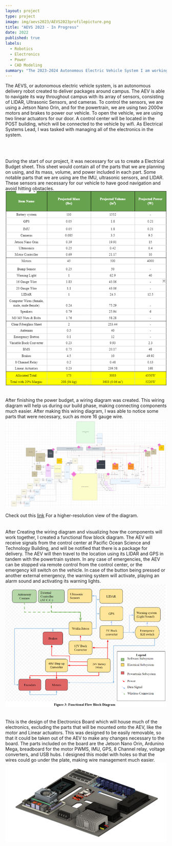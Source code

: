 ```yaml
---
layout: project
type: project
image: img/aevs2023/AEVS2023profilepicture.png
title: "AEVS 2023 - In Progress"
date: 2022
published: true
labels:
  - Robotics
  - Electronics
  - Power
  - CAD Modeling
summary: "The 2023-2024 Autonomous Electric Vehicle System I am working on. Electrical team lead. "
---
```


The AEVS, or autonomous electric vehicle system, is an autonomous delivery robot created to deliver packages around campus.  The AEV is able to navigate its way throughout campus with its array of sensors, consisting of LIDAR, Ultrasonic Sensors, and cameras. To control the sensors, we are using a Jetson Nano Orin, and for the powertrain, we are using two 2000w motors and brakes to power our vehicle.  To open the vehicle, we are using two linear actuators for our door.  A control center will be located in the POST building, which will be connected to the vehicle by wifi.  As Electrical Systems Lead, I was tasked with managing all of the electronics in the system.

<br>
<br>
<br>
During the start of our project, it was necessary for us to create a Electrical Budget sheet.  This sheet would contain all of the parts that we are planning on using, and its mass, volume, and power included in each part. Some notable parts that we are using are the IMU, ultrasonic sensors, and LIDAR.  These sensors are necessary for our vehicle to have good navigation and avoid hitting obstacles.  
<img class="img-fluid" src="../img/aevs2023/AEVS2023budgetsheetreal.png"> 

<br>
<br>
<br>
After finishing the power budget, a wiring diagram was created.  This wiring diagram will help us during our build phase, making connecting components much easier.  After making this wiring diagram, I was able to notice some parts that were necessary, such as more 16 gauge wire.
<img class="img-fluid" src="../img/aevs2023/aevs2023wiringdiagram.png"> 
<p>Check out this <a href="https://drive.google.com/file/d/1Ll60XOeZ4L6A2yiTUbpU-n_IymiiC5G8/view?usp=sharing](https://drive.google.com/file/d/1uVCqUsAUC0LucEWCbVN7n02I1c8ER0Mk/view?usp=sharing" target="_blank" rel="noopener noreferrer">link</a> For a higher-resolution view of the diagram. 

<br>
<br>
<br>
After Creating the wiring diagram and visualizing how the components will work together, I created a functional flow block diagram.  The AEV will receive signals from the control center at Pacific Ocean Science and Technology Building, and will be notified that there is a package for delivery.  The AEV will then travel to the location using its LIDAR and GPS in tandem with the powertrain system.  In any case of emergencies, the AEV can be stopped via remote control from the control center, or the emergency kill switch on the vehicle.  In case of the button being pressed or another external emergency, the warning system will activate, playing an alarm sound and activating its warning lights.
<img class="img-fluid" src="../img/aevs2023/aevs2023flowchart.png"> 

<br>
<br>
<br>
This is the design of the Electronics Board which will house much of the electronics, excluding the parts that will be mounted onto the AEV, like the motor and Linear actuators.  This was designed to be easily removable, so that it could be taken out of the AEV to make any changes necessary to the board.  The parts included on the board are the Jetson Nano Orin, Ardunino Mega, breadboard for the motor PWMS, IMU, GPS, 8 Channel relay, voltage converters, and USB hubs.  I designed this model with holes so that the wires could go under the plate, making wire management much easier. 
<img class="img-fluid" src="../img/aevs2023/aevs2023schematicboard.png"> 

<br>
<br>
<br>
